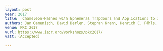 ```yaml
---
layout: post
year: 2017
title:  Chameleon-Hashes with Ephemeral Trapdoors and Applications to Invisible Sanitizable Signatures
authors: Jan Camenisch, David Derler, Stephan Krenn, Henrich C. Pöhls, Kai Samelin, Daniel Slamanig
venue: PKC 2017
vurl: https://www.iacr.org/workshops/pkc2017/
vatt: (Accepted)

---
```


